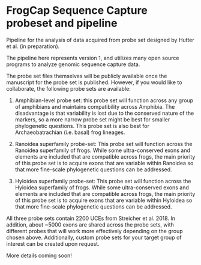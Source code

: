 # FrogCap Sequence Capture probeset and pipeline

Pipeline for the analysis of data acquired from probe set designed by Hutter et al. (in preparation).

The pipeline here represents version 1, and utilizes many open source programs to analyze genomic sequence capture data. 

The probe set files themselves will be publicly available once the manuscript for the probe set is published. However, if you would like to collaborate, the following probe sets are available: 

1) Amphibian-level probe set: this probe set will function across any group of amphibians and maintains compatibility across Amphibia. The disadvantage is that variability is lost due to the conserved nature of the markers, so a more narrow probe set might be best for smaller phylogenetic questions. This probe set is also best for Archaeobatrachian (i.e. basal) frog lineages. 

2) Ranoidea superfamily probe-set: This probe set will function across the Ranoidea superfamily of frogs. While some ultra-conserved exons and elements are included that are compatible across frogs, the main priority of this probe set is to acquire exons that are variable within Ranoidea so that more fine-scale phylogenetic questions can be addressed. 

3) Hyloidea superfamily probe-set: This probe set will function across the Hyloidea superfamily of frogs. While some ultra-conserved exons and elements are included that are compatible across frogs, the main priority of this probe set is to acquire exons that are variable within Hyloidea so that more fine-scale phylogenetic questions can be addressed. 

All three probe sets contain 2200 UCEs from Streicher et al. 2018. In addition, about ~5000 exons are shared across the probe sets, with different probes that will work more effectively depending on the group chosen above. Additionally, custom probe sets for your target group of interest can be created upon request.


More details coming soon! 
